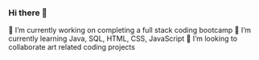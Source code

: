 ### Hi there 👋
🔭 I’m currently working on completing a full stack coding bootcamp
🌱 I’m currently learning Java, SQL, HTML, CSS, JavaScript
👯 I’m looking to collaborate art related coding projects



<!--
**maestreca/maestreca** is a ✨ _special_ ✨ repository because its `README.md` (this file) appears on your GitHub profile.

Here are some ideas to get you started:

- 🔭 I’m currently working on ...
- 🌱 I’m currently learning ...
- 👯 I’m looking to collaborate on ...
- 🤔 I’m looking for help with ...
- 💬 Ask me about ...
- 📫 How to reach me: ...
- 😄 Pronouns: ...
- ⚡ Fun fact: ...
-->
